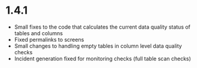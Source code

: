 # 1.4.1
* Small fixes to the code that calculates the current data quality status of tables and columns
* Fixed permalinks to screens
* Small changes to handling empty tables in column level data quality checks
* Incident generation fixed for monitoring checks (full table scan checks)

